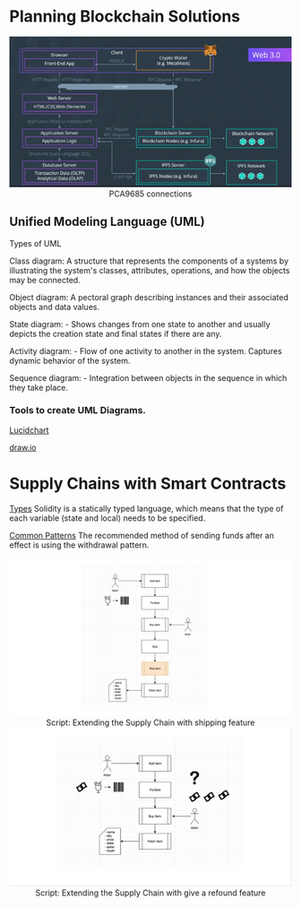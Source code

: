 # Planning Blockchain Solutions

<center>
<img src='../Images/Web3.PNG'/>
<figcaption>PCA9685 connections</figcaption></center>

## Unified Modeling Language (UML)

Types of UML

Class diagram: A structure that represents the components of a systems by illustrating the system's classes, attributes, operations, and how the objects may be connected.

Object diagram: A pectoral graph describing instances and their associated objects and data values.

State diagram: - Shows changes from one state to another and usually depicts the creation state and final states if there are any.

Activity diagram: - Flow of one activity to another in the system. Captures dynamic behavior of the system.

Sequence diagram: - Integration between objects in the sequence in which they take place.

### Tools to create  UML Diagrams.

<a href = "https://www.lucidchart.com/pages/">Lucidchart</a>

<a href = "https://app.diagrams.net/">draw.io</a>

# Supply Chains with Smart Contracts

<a href = "https://docs.soliditylang.org/en/v0.4.21/types.html">Types</a> Solidity is a statically typed language, which means that the type of each variable (state and local) needs to be specified.

<a href = "https://docs.soliditylang.org/en/v0.4.24/common-patterns.html">Common Patterns</a> The recommended method of sending funds after an effect is using the withdrawal pattern.

<center>
<img src='../Images/screen-shot-2018-09-21-at-3.47.39-pm.png'/>
<figcaption>Script: Extending the Supply Chain with shipping feature</figcaption></center>


<center>
<img src='../Images/screen-shot-2018-09-21-at-3.51.32-pm.png'/>
<figcaption>Script: Extending the Supply Chain with give a refound feature</figcaption></center>
